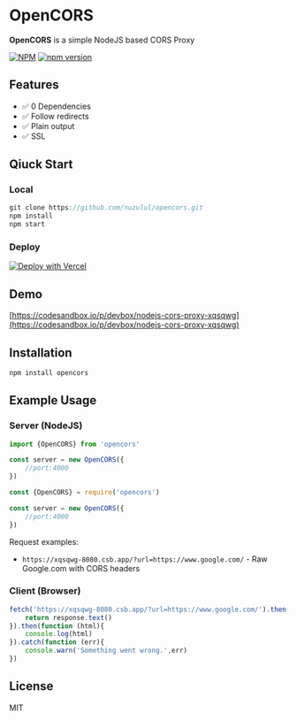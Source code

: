 # OpenCORS

**OpenCORS** is a simple NodeJS based CORS Proxy

[![NPM](https://nodei.co/npm/opencors.png?mini=true)](https://www.npmjs.com/package/opencors)
[![npm version](https://badge.fury.io/js/opencors.svg)](https://www.npmjs.com/package/opencors)

## Features

* ✅ 0 Dependencies
* ✅ Follow redirects
* ✅ Plain output
* ✅ SSL

## Qiuck Start

### Local

```javascript
git clone https://github.com/nuzulul/opencors.git
npm install
npm start
```

### Deploy

[![Deploy with Vercel](https://vercel.com/button)](https://vercel.com/new/clone?repository-url=https%3A%2F%2Fgithub.com%2Fnuzulul%2Fopencors&project-name=corsproxy&repository-name=corsproxy)

## Demo

[https://codesandbox.io/p/devbox/nodejs-cors-proxy-xqsqwg](https://codesandbox.io/p/devbox/nodejs-cors-proxy-xqsqwg)

## Installation

```javascript
npm install opencors
```

## Example Usage

### Server (NodeJS)

```javascript
import {OpenCORS} from 'opencors'

const server = new OpenCORS({
	//port:4000
})
```
```javascript
const {OpenCORS} = require('opencors')

const server = new OpenCORS({
	//port:4000
})
```
Request examples:

* `https://xqsqwg-8080.csb.app/?url=https://www.google.com/` - Raw Google.com with CORS headers

### Client (Browser)

```javascript
fetch('https://xqsqwg-8080.csb.app/?url=https://www.google.com/').then(function (response){
	return response.text()
}).then(function (html){
	console.log(html)
}).catch(function (err){
	console.warn('Something went wrong.',err)
})
```

## License

MIT